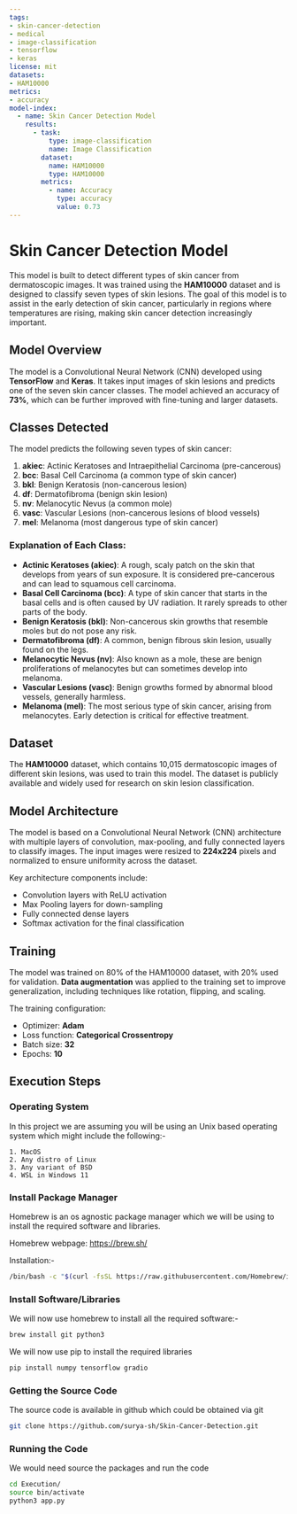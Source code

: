 ```yaml
---
tags:
- skin-cancer-detection
- medical
- image-classification
- tensorflow
- keras
license: mit
datasets:
- HAM10000
metrics:
- accuracy
model-index:
  - name: Skin Cancer Detection Model
    results:
      - task:
          type: image-classification
          name: Image Classification
        dataset:
          name: HAM10000
          type: HAM10000
        metrics:
          - name: Accuracy
            type: accuracy
            value: 0.73
---
```


# Skin Cancer Detection Model

This model is built to detect different types of skin cancer from dermatoscopic images. It was trained using the **HAM10000** dataset and is designed to classify seven types of skin lesions. The goal of this model is to assist in the early detection of skin cancer, particularly in regions where temperatures are rising, making skin cancer detection increasingly important.

## Model Overview
The model is a Convolutional Neural Network (CNN) developed using **TensorFlow** and **Keras**. It takes input images of skin lesions and predicts one of the seven skin cancer classes. The model achieved an accuracy of **73%**, which can be further improved with fine-tuning and larger datasets.

## Classes Detected
The model predicts the following seven types of skin cancer:

1. **akiec**: Actinic Keratoses and Intraepithelial Carcinoma (pre-cancerous)
2. **bcc**: Basal Cell Carcinoma (a common type of skin cancer)
3. **bkl**: Benign Keratosis (non-cancerous lesion)
4. **df**: Dermatofibroma (benign skin lesion)
5. **nv**: Melanocytic Nevus (a common mole)
6. **vasc**: Vascular Lesions (non-cancerous lesions of blood vessels)
7. **mel**: Melanoma (most dangerous type of skin cancer)

### Explanation of Each Class:
- **Actinic Keratoses (akiec)**: A rough, scaly patch on the skin that develops from years of sun exposure. It is considered pre-cancerous and can lead to squamous cell carcinoma.
- **Basal Cell Carcinoma (bcc)**: A type of skin cancer that starts in the basal cells and is often caused by UV radiation. It rarely spreads to other parts of the body.
- **Benign Keratosis (bkl)**: Non-cancerous skin growths that resemble moles but do not pose any risk.
- **Dermatofibroma (df)**: A common, benign fibrous skin lesion, usually found on the legs.
- **Melanocytic Nevus (nv)**: Also known as a mole, these are benign proliferations of melanocytes but can sometimes develop into melanoma.
- **Vascular Lesions (vasc)**: Benign growths formed by abnormal blood vessels, generally harmless.
- **Melanoma (mel)**: The most serious type of skin cancer, arising from melanocytes. Early detection is critical for effective treatment.

## Dataset
The **HAM10000** dataset, which contains 10,015 dermatoscopic images of different skin lesions, was used to train this model. The dataset is publicly available and widely used for research on skin lesion classification.

## Model Architecture
The model is based on a Convolutional Neural Network (CNN) architecture with multiple layers of convolution, max-pooling, and fully connected layers to classify images. The input images were resized to **224x224** pixels and normalized to ensure uniformity across the dataset.

Key architecture components include:
- Convolution layers with ReLU activation
- Max Pooling layers for down-sampling
- Fully connected dense layers
- Softmax activation for the final classification

## Training
The model was trained on 80% of the HAM10000 dataset, with 20% used for validation. **Data augmentation** was applied to the training set to improve generalization, including techniques like rotation, flipping, and scaling.

The training configuration:
- Optimizer: **Adam**
- Loss function: **Categorical Crossentropy**
- Batch size: **32**
- Epochs: **10**

## Execution Steps

### Operating System

In this project we are assuming you will be using an Unix based operating system which might include the following:- 

    1. MacOS
    2. Any distro of Linux
    3. Any variant of BSD
    4. WSL in Windows 11

### Install Package Manager
Homebrew is an os agnostic package manager which we will be using to install the required software and libraries.

Homebrew webpage: https://brew.sh/

Installation:-

```bash
/bin/bash -c "$(curl -fsSL https://raw.githubusercontent.com/Homebrew/install/HEAD/install.sh)"
```

### Install Software/Libraries
We will now use homebrew to install all the required software:-

```bash
brew install git python3
```

We will now use pip to install the required libraries

```bash
pip install numpy tensorflow gradio
```

### Getting the Source Code
The source code is available in github which could be obtained via git

```bash
git clone https://github.com/surya-sh/Skin-Cancer-Detection.git
```

### Running the Code
We would need source the packages and run the code

```bash
cd Execution/
source bin/activate
python3 app.py
```
